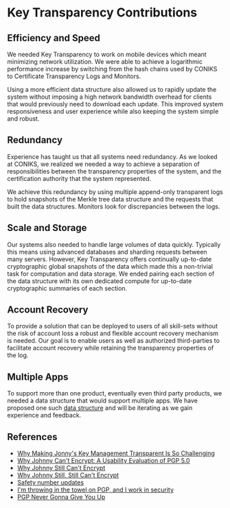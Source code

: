 # Key Transparency Contributions

## Efficiency and Speed

We needed Key Transparency to work on mobile devices which meant minimizing
network utilization. We were able to achieve a logarithmic performance increase
by switching from the hash chains used by CONIKS to Certificate Transparency
Logs and Monitors. 

Using a more efficient data structure also allowed us to rapidly update the
system without imposing a high network bandwidth overhead for clients that
would previously need to download each update.  This improved system
responsiveness and user experience while also keeping the system simple and
robust. 

## Redundancy

Experience has taught us that all systems need redundancy.  As we looked at
CONIKS, we realized we needed a way to achieve a separation of responsibilities
between the transparency properties of the system, and the certification
authority that the system represented. 

We achieve this redundancy by using multiple append-only transparent logs to
hold snapshots of the Merkle tree data structure and the requests that built
the data structures. Monitors look for discrepancies between the logs. 

## Scale and Storage

Our systems also needed to handle large volumes of data quickly. Typically this
means using advanced databases and sharding requests between many servers.
However, Key Transparency offers continually up-to-date cryptographic global
snapshots of the data which made this a non-trivial task for computation and
data storage. We ended pairing each section of the data structure with its own
dedicated compute for up-to-date cryptographic summaries of each section. 

## Account Recovery

To provide a solution that can be deployed to users of all skill-sets without
the risk of account loss a robust and flexible account recovery mechanism is
needed. Our goal is to enable users as well as authorized third-parties to
facilitate account recovery while retaining the transparency properties of the
log.

## Multiple Apps

To support more than one product, eventually even third party products, we
needed a data structure that would support multiple apps. We have proposed one
such [data
structure](https://github.com/google/key-transparency/blob/master/core/proto/keytransparency_v1_types/keytransparency_v1_types.proto#L40)
and will be iterating as we gain experience and feedback. 

## References
*   [Why Making Jonny's Key Management Transparent Is So Challenging ](https://freedom-to-tinker.com/2016/03/31/why-making-johnnys-key-management-transparent-is-so-challenging/)
*   [Why Johnny Can't Encrypt: A Usability Evaluation of PGP 5.0](http://www.gaudior.net/alma/johnny.pdf)
*   [Why Johnny Still Can't Encrypt](https://pdfs.semanticscholar.org/c456/13ad59d4ad27a85322807a9a3e8532d978c5.pdf)
*   [Why Johnny Still, Still Can't Encrypt](https://arxiv.org/pdf/1510.08555v2.pdf)
*   [Safety number updates](https://whispersystems.org/blog/safety-number-updates/)
*   [I'm throwing in the towel on PGP, and I work in security](http://arstechnica.com/security/2016/12/op-ed-im-giving-up-on-pgp/) 
*   [PGP Never Gonna Give You Up](https://cpbotha.net/2016/12/11/pgp-never-gonna-give-you-up/)
